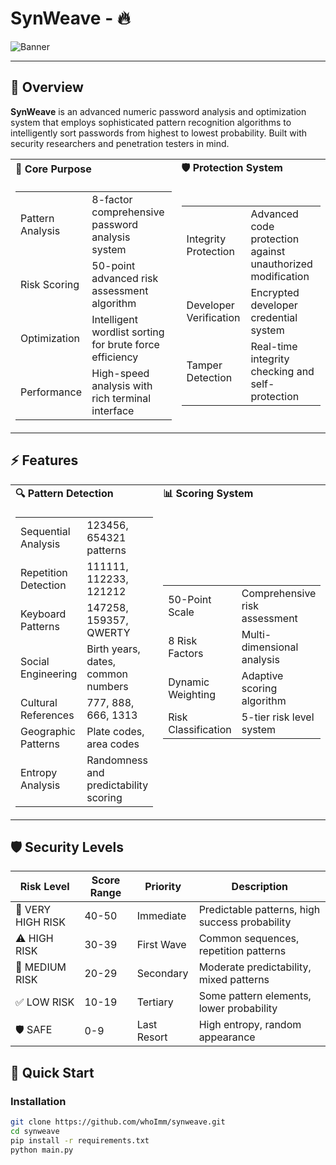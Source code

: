 # SynWeave - 🔥

![Banner](https://via.placeholder.com/800x200/1a1a1a/ffffff?text=SYNWEAVE+ADVANCED+PASSWORD+INTELLIGENCE)

---

## 🚀 Overview

**SynWeave** is an advanced numeric password analysis and optimization system that employs sophisticated pattern recognition algorithms to intelligently sort passwords from highest to lowest probability. Built with security researchers and penetration testers in mind.

| | |
| - | - |
| **🎯 Core Purpose** | **🛡️ Protection System** |
| <table><tr><td>Pattern Analysis</td><td>8-factor comprehensive password analysis system</td></tr><tr><td>Risk Scoring</td><td>50-point advanced risk assessment algorithm</td></tr><tr><td>Optimization</td><td>Intelligent wordlist sorting for brute force efficiency</td></tr><tr><td>Performance</td><td>High-speed analysis with rich terminal interface</td></tr></table> | <table><tr><td>Integrity Protection</td><td>Advanced code protection against unauthorized modification</td></tr><tr><td>Developer Verification</td><td>Encrypted developer credential system</td></tr><tr><td>Tamper Detection</td><td>Real-time integrity checking and self-protection</td></tr></table> |

## ⚡ Features

| | | |
| - | - | - |
| **🔍 Pattern Detection** | **📊 Scoring System** | **🎯 Output Optimization** |
| <table><tr><td>Sequential Analysis</td><td>123456, 654321 patterns</td></tr><tr><td>Repetition Detection</td><td>111111, 112233, 121212</td></tr><tr><td>Keyboard Patterns</td><td>147258, 159357, QWERTY</td></tr><tr><td>Social Engineering</td><td>Birth years, dates, common numbers</td></tr><tr><td>Cultural References</td><td>777, 888, 666, 1313</td></tr><tr><td>Geographic Patterns</td><td>Plate codes, area codes</td></tr><tr><td>Entropy Analysis</td><td>Randomness and predictability scoring</td></tr></table> | <table><tr><td>50-Point Scale</td><td>Comprehensive risk assessment</td></tr><tr><td>8 Risk Factors</td><td>Multi-dimensional analysis</td></tr><tr><td>Dynamic Weighting</td><td>Adaptive scoring algorithm</td></tr><tr><td>Risk Classification</td><td>5-tier risk level system</td></tr></table> | <table><tr><td>Smart Sorting</td><td>Highest probability first</td></tr><tr><td>Dual Output</td><td>Detailed & clean wordlists</td></tr><tr><td>Format Preservation</td><td>Maintains original structure</td></tr><tr><td>Batch Processing</td><td>Multiple file support</td></tr></table> |

## 🛡️ Security Levels

| Risk Level | Score Range | Priority | Description |
|------------|-------------|----------|-------------|
| 🚨 VERY HIGH RISK | 40-50 | Immediate | Predictable patterns, high success probability |
| ⚠️ HIGH RISK | 30-39 | First Wave | Common sequences, repetition patterns |
| 🎯 MEDIUM RISK | 20-29 | Secondary | Moderate predictability, mixed patterns |
| ✅ LOW RISK | 10-19 | Tertiary | Some pattern elements, lower probability |
| 🛡️ SAFE | 0-9 | Last Resort | High entropy, random appearance |

## 🚀 Quick Start

### Installation
```bash
git clone https://github.com/whoImm/synweave.git
cd synweave
pip install -r requirements.txt
python main.py
